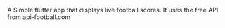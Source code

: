 
A Simple flutter app that displays live football scores. It uses the free API from api-football.com 
